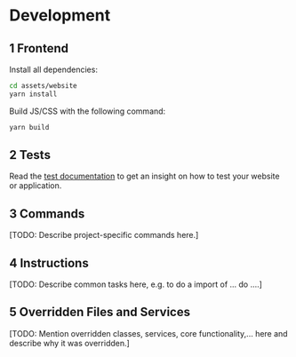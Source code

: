 # Development

## 1 Frontend

Install all dependencies:

```bash
cd assets/website
yarn install
```

Build JS/CSS with the following command:

```bash
yarn build
```

## 2 Tests

Read the [test documentation](testing.md) to get an insight on how to test your website or application.

## 3 Commands

[TODO: Describe project-specific commands here.]

## 4 Instructions

[TODO: Describe common tasks here, e.g. to do a import of ... do ....]

## 5 Overridden Files and Services

[TODO: Mention overridden classes, services, core functionality,... here and describe why it was overridden.]
